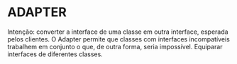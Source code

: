 # ADAPTER

Intenção: converter a interface de uma classe em outra interface, esperada pelos clientes. O Adapter permite que classes com interfaces incompatíveis trabalhem em conjunto o que, de outra forma, seria impossível.
Equiparar interfaces de diferentes classes.
